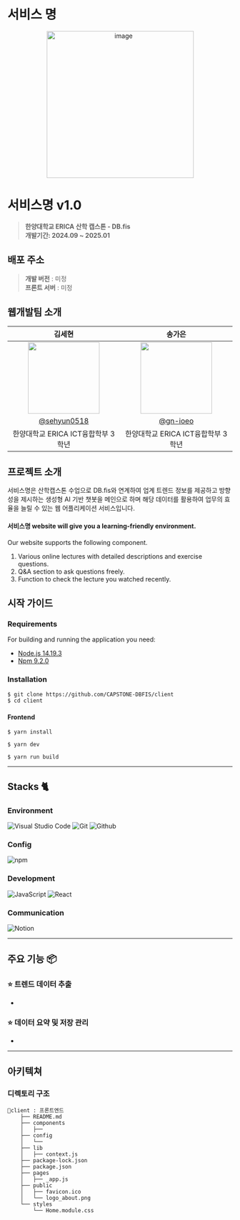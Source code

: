 # 서비스 명

<div align="center">
<img width="329" alt="image" src="">

</div>

# 서비스명 v1.0
> **한양대학교 ERICA 산학 캡스톤 - DB.fis** <br/> **개발기간: 2024.09 ~ 2025.01**

## 배포 주소

> **개발 버전** : 미정 <br>
> **프론트 서버** : 미정 <br>

## 웹개발팀 소개

|      김세현       |          송가은         |                                                                                                          
|:------------------:|:-----------------------:|                  
|   <img width="160px" src="https://avatars.githubusercontent.com/u/31209436?s=400&u=e146ca1890b535632d621e9b7c0d0215edafac35&v=4" />    |                      <img width="160px" src="https://avatars.githubusercontent.com/u/139464294?v=4" />    |                  
|   [@sehyun0518](https://github.com/sehyun0518)   |    [@gn-ioeo](https://github.com/gn-ioeo)  |
| 한양대학교 ERICA ICT융합학부 3학년 | 한양대학교 ERICA ICT융합학부 3학년 |

## 프로젝트 소개

서비스명은 산학캡스톤 수업으로 DB.fis와 연계하여 업계 트렌드 정보를 제공하고 방향성을 제시하는 생성형 AI 기반 챗봇을 메인으로 하며 해당 데이터를 활용하여 업무의 효율을 늘릴 수 있는 웹 어플리케이션 서비스입니다.

#### 서비스명 website will give you a learning-friendly environment.

Our website supports the following component.
1. Various online lectures with detailed descriptions and exercise questions.
2. Q&A section to ask questions freely.
3. Function to check the lecture you watched recently.

## 시작 가이드
### Requirements
For building and running the application you need:

- [Node.js 14.19.3](https://nodejs.org/ca/blog/release/v14.19.3/)
- [Npm 9.2.0](https://www.npmjs.com/package/npm/v/9.2.0)

### Installation
``` bash
$ git clone https://github.com/CAPSTONE-DBFIS/client
$ cd client
```

#### Frontend
```
$ yarn install

$ yarn dev

$ yarn run build
```

---

## Stacks 🐈

### Environment
![Visual Studio Code](https://img.shields.io/badge/Visual%20Studio%20Code-007ACC?style=for-the-badge&logo=Visual%20Studio%20Code&logoColor=white)
![Git](https://img.shields.io/badge/Git-F05032?style=for-the-badge&logo=Git&logoColor=white)
![Github](https://img.shields.io/badge/GitHub-181717?style=for-the-badge&logo=GitHub&logoColor=white)             

### Config
![npm](https://img.shields.io/badge/npm-CB3837?style=for-the-badge&logo=npm&logoColor=white)        

### Development
![JavaScript](https://img.shields.io/badge/JavaScript-F7DF1E?style=for-the-badge&logo=Javascript&logoColor=white)
![React](https://img.shields.io/badge/React-20232A?style=for-the-badge&logo=react&logoColor=61DAFB)

### Communication
![Notion](https://img.shields.io/badge/Notion-000000?style=for-the-badge&logo=Notion&logoColor=white)

---
## 주요 기능 📦

### ⭐️ 트렌드 데이터 추출
- 

### ⭐️ 데이터 요약 및 저장 관리
- 

---
## 아키텍쳐

### 디렉토리 구조
```
client : 프론트엔드
    ├── README.md
    ├── components
    │   ├── 
    ├── config
    │   └── 
    ├── lib
    │   ├── context.js
    ├── package-lock.json
    ├── package.json
    ├── pages
    │   ├── _app.js
    ├── public
    │   ├── favicon.ico
    │   └── logo_about.png
    └── styles
        └── Home.module.css

```

<!--
```bash
voluntain-app/ : 프론트엔드
    ├── components/
    │   ├──  파일 이름 : 설명
    ├── config/
    │   └── 파일 이름 : 설명
    ├── pages/
    │   ├── _app.js : 설명
    ├── public/
    │   ├── favicon.ico : 네비게이션바 이미지
    │   └── logo_about.png : about 페이지 로고 이미지
    │
    └── styles/
        └── 파일 이름 : 설명

```
